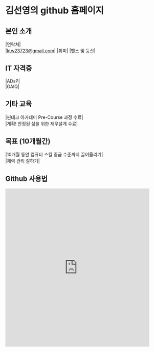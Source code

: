 # 김선영의 github 홈페이지
## 본인 소개

|연락처| <br>
|ktw23723@gmail.com|
|취미|
|헬스 및 등산|


## IT 자격증 <br>
|ADsP|   <br>
|GAIQ|   <br>


## 기타 교육 
|핀테크 아카데미 Pre-Course 과정 수료|  <br>
|계획! 안정된 삶을 위한 재무설계 수료| <br>

## 목표 (10개월간) 
|10개월 동안 컴퓨터 스킬 중급 수준까지 끌어올리기| <br>
|체력 관리 잘하기|

## Github 사용법
<iframe width="450" height="494" src="https://www.youtube.com/embed/UkT7n2CbiZE" title="YouTube video player" frameborder="0" allow="accelerometer; autoplay; clipboard-write; encrypted-media; gyroscope; picture-in-picture" allowfullscreen></iframe>



